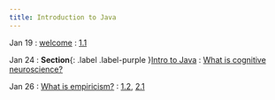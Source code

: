 ```yaml
---
title: Introduction to Java
---
```


Jan 19
: [welcome](#)
  : [1.1](#)

Jan 24
: **Section**{: .label .label-purple }[Intro to Java](#)
  : [What is cognitive neuroscience?](#)

Jan 26
: [What is empiricism?](#)
  : [1.2](#), [2.1](#)

